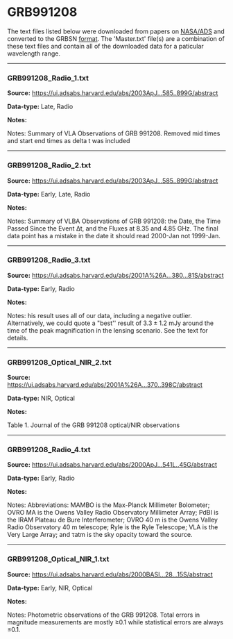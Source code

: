 # GRB991208

The text files listed below were downloaded from papers on [NASA/ADS](https://ui.adsabs.harvard.edu) and converted to the GRBSN [format](https://github.com/GabrielF98/GRBSNWebtool/tree/master/Webtool/static/SourceData). The 'Master.txt' file(s) are a combination of these text files and contain all of the downloaded data for a paticular wavelength range.

***

### GRB991208_Radio_1.txt

**Source:** https://ui.adsabs.harvard.edu/abs/2003ApJ...585..899G/abstract

**Data-type:** Late, Radio

**Notes:**

Notes: Summary of VLA Observations of GRB 991208. Removed mid times and start end times as delta t was included


***

### GRB991208_Radio_2.txt

**Source:** https://ui.adsabs.harvard.edu/abs/2003ApJ...585..899G/abstract

**Data-type:** Early, Late, Radio

**Notes:**

Notes: Summary of VLBA Observations of GRB 991208: the Date, the Time Passed Since the Event Δt, and the Fluxes at 8.35 and 4.85 GHz. The final data point has a mistake in the date it should read 2000-Jan not 1999-Jan.


***

### GRB991208_Radio_3.txt

**Source:** https://ui.adsabs.harvard.edu/abs/2001A%26A...380...81S/abstract

**Data-type:** Early, Radio

**Notes:**

Notes: his result uses all of our data, including a negative outlier. Alternatively, we could quote a "best'' result of  $3.3 \pm 1.2$ mJy around the time of the peak magnification in the lensing scenario. See the text for details.


***

### GRB991208_Optical_NIR_2.txt

**Source:** https://ui.adsabs.harvard.edu/abs/2001A%26A...370..398C/abstract

**Data-type:** NIR, Optical

**Notes:**

Table 1. Journal of the GRB 991208 optical/NIR observations


***

### GRB991208_Radio_4.txt

**Source:** https://ui.adsabs.harvard.edu/abs/2000ApJ...541L..45G/abstract

**Data-type:** Early, Radio

**Notes:**

Notes: Abbreviations: MAMBO is the Max-Planck Millimeter Bolometer; OVRO MA is the Owens Valley Radio Observatory Millimeter Array; PdBI is the IRAM Plateau de Bure Interferometer; OVRO 40 m is the Owens Valley Radio Observatory 40 m telescope; Ryle is the Ryle Telescope; VLA is the Very Large Array; and τatm is the sky opacity toward the source.


***

### GRB991208_Optical_NIR_1.txt

**Source:** https://ui.adsabs.harvard.edu/abs/2000BASI...28...15S/abstract

**Data-type:** Early, NIR, Optical

**Notes:**

Notes: Photometric observations of the GRB 991208. Total errors in magnitude measurements are mostly ≥0.1 while statistical errors are always ≤0.1.

